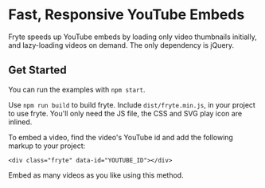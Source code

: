 # Fast, Responsive YouTube Embeds

Fryte speeds up YouTube embeds by loading only video thumbnails
initially, and lazy-loading videos on demand. The only dependency is
jQuery.

## Get Started

You can run the examples with `npm start`.

Use `npm run build` to build fryte. Include `dist/fryte.min.js`, in your
project to use fryte. You'll only need the JS file, the CSS and SVG play
icon are inlined.

To embed a video, find the video's YouTube id and add the following
markup to your project:

```
<div class="fryte" data-id="YOUTUBE_ID"></div>
```

Embed as many videos as you like using this method.
